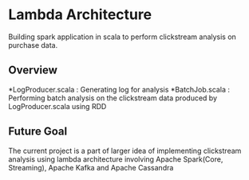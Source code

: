 # Lambda Architecture
Building spark application in scala to perform clickstream analysis on purchase data.

## Overview
*LogProducer.scala : Generating log for analysis
*BatchJob.scala : Performing batch analysis on the clickstream data produced by LogProducer.scala using RDD

## Future Goal
The current project is a part of larger idea of implementing clickstream analysis using lambda architecture involving Apache Spark(Core, Streaming), Apache Kafka and Apache Cassandra
